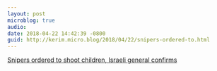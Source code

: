 ```yaml
---
layout: post
microblog: true
audio: 
date: 2018-04-22 14:42:39 -0800
guid: http://kerim.micro.blog/2018/04/22/snipers-ordered-to.html
---
```

[Snipers ordered to shoot children, Israeli general confirms](https://electronicintifada.net/blogs/ali-abunimah/snipers-ordered-shoot-children-israeli-general-confirms)
